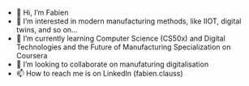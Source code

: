 - 👋 Hi, I’m Fabien
- 👀 I’m interested in modern manufacturing methods, like IIOT, digital twins, and so on...
- 🌱 I’m currently learning Computer Science (CS50x) and Digital Technologies and the Future of Manufacturing Specialization on Coursera
- 💞️ I’m looking to collaborate on manufaturing digitalisation
- 📫 How to reach me is on LinkedIn (fabien.clauss)

<!---
fclauss/fclauss is a ✨ special ✨ repository because its `README.md` (this file) appears on your GitHub profile.
You can click the Preview link to take a look at your changes.
--->
